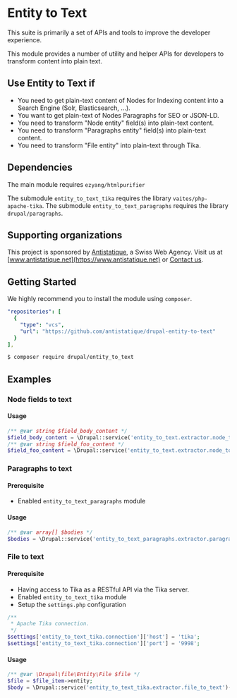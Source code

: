 # Entity to Text

This suite is primarily a set of APIs and tools to improve the developer experience.

This module provides a number of utility and helper APIs for developers to transform content into plain text.

## Use Entity to Text if

  - You need to get plain-text content of Nodes for Indexing content into a Search Engine (Solr, Elasticsearch, ...).
  - You want to get plain-text of Nodes Paragraphs for SEO or JSON-LD.
  - You need to transform "Node entity" field(s) into plain-text content.
  - You need to transform "Paragraphs entity" field(s) into plain-text content.
  - You need to transform "File entity" into plain-text through Tika.

## Dependencies

The main module requires `ezyang/htmlpurifier`

The submodule `entity_to_text_tika` requires the library `vaites/php-apache-tika`.
The submodule `entity_to_text_paragraphs` requires the library `drupal/paragraphs`.

## Supporting organizations

This project is sponsored by [Antistatique](https://www.antistatique.net), a Swiss Web Agency.
Visit us at [www.antistatique.net](https://www.antistatique.net) or
[Contact us](mailto:info@antistatique.net).

## Getting Started

We highly recommend you to install the module using `composer`.

```yaml
"repositories": [
  {
    "type": "vcs",
    "url": "https://github.com/antistatique/drupal-entity-to-text"
  }
],
```

```bash
$ composer require drupal/entity_to_text
```

## Examples

### Node fields to text

#### Usage

```php
/** @var string $field_body_content */
$field_body_content = \Drupal::service('entity_to_text.extractor.node_to_text')->fromFieldtoText('body', $node);
/** @var string $field_foo_content */
$field_foo_content = \Drupal::service('entity_to_text.extractor.node_to_text')->fromFieldtoText('field_foo', $node);
```

### Paragraphs to text

#### Prerequisite

- Enabled `entity_to_text_paragraphs` module

#### Usage

```php
/** @var array[] $bodies */
$bodies = \Drupal::service('entity_to_text_paragraphs.extractor.paragraphs_to_text')->fromParagraphToText($node->field_paragraphs);
```

### File to text

#### Prerequisite

- Having access to Tika as a RESTful API via the Tika server.
- Enabled `entity_to_text_tika` module
- Setup the `settings.php` configuration

```php
/**
 * Apache Tika connection.
 */
$settings['entity_to_text_tika.connection']['host'] = 'tika';
$settings['entity_to_text_tika.connection']['port'] = '9998';
```

#### Usage

```php
/** @var \Drupal\file\Entity\File $file */
$file = $file_item->entity;
$body = \Drupal::service('entity_to_text_tika.extractor.file_to_text')->fromFileToText($file, 'eng+fra');
```
